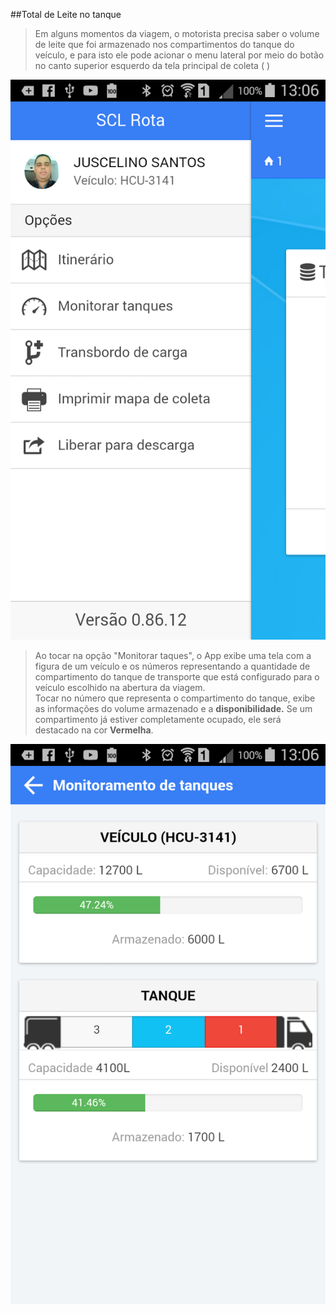 <link rel="stylesheet" href="../font-awesome.css">

##Total de Leite no tanque

> Em alguns momentos da viagem, o motorista precisa saber o volume de leite que foi armazenado
nos compartimentos do tanque do veículo, e para isto ele pode acionar o menu lateral por meio do botão 
no canto superior esquerdo da tela principal de coleta  ( <i class="fa fa-bars"></i> )

![Screenshot](images/screens/monitor-tanque-menulateral.png)

> Ao tocar na opção "Monitorar taques", o App exibe uma tela com a figura de um veículo e os números
representando a quantidade de compartimento do tanque de transporte que está configurado para o veículo escolhido
na abertura da viagem. <br>
> Tocar no número que representa o compartimento do tanque, exibe as informações do volume armazenado
e a <b>disponibilidade.</b> Se um compartimento já estiver completamente ocupado, ele será destacado na cor <b>Vermelha</b>.

![Screenshot](images/screens/monitor-tanque-status.png)

